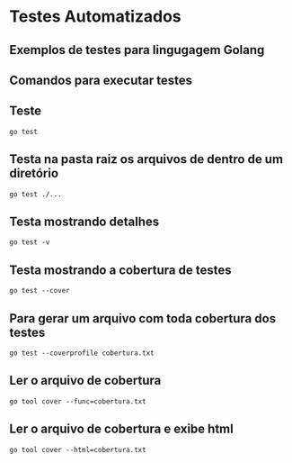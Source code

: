 # Testes Automatizados

## Exemplos de testes para lingugagem Golang

## Comandos para executar testes

<h2>Teste</h2>

`go test`

<h2>Testa na pasta raiz os arquivos de dentro de um diretório</h2>

`go test ./...`

<h2>Testa mostrando detalhes</h2>

`go test -v`

<h2>Testa mostrando a cobertura de testes</h2>

`go test --cover`

<h2>Para gerar um arquivo com toda cobertura dos testes</h2>

`go test --coverprofile cobertura.txt`

<h2>Ler o arquivo de cobertura</h2>

`go tool cover --func=cobertura.txt`

<h2>Ler o arquivo de cobertura e exibe html</h2>

`go tool cover --html=cobertura.txt`
